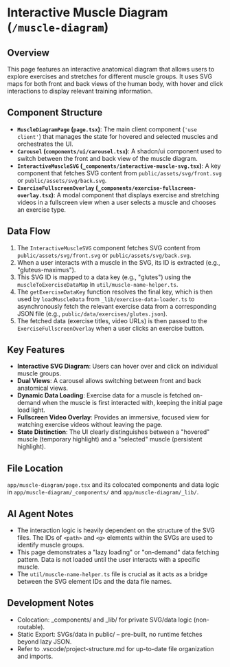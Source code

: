 # Interactive Muscle Diagram (`/muscle-diagram`)

## Overview

This page features an interactive anatomical diagram that allows users to explore exercises and stretches for different muscle groups. It uses SVG maps for both front and back views of the human body, with hover and click interactions to display relevant training information.

## Component Structure

- **`MuscleDiagramPage` (`page.tsx`)**: The main client component (`'use client'`) that manages the state for hovered and selected muscles and orchestrates the UI.
- **`Carousel` (`components/ui/carousel.tsx`)**: A shadcn/ui component used to switch between the front and back view of the muscle diagram.
- **`InteractiveMuscleSVG` (`_components/interactive-muscle-svg.tsx`)**: A key component that fetches SVG content from `public/assets/svg/front.svg` or `public/assets/svg/back.svg`.
- **`ExerciseFullscreenOverlay` (`_components/exercise-fullscreen-overlay.tsx`)**: A modal component that displays exercise and stretching videos in a fullscreen view when a user selects a muscle and chooses an exercise type.

## Data Flow

1.  The `InteractiveMuscleSVG` component fetches SVG content from `public/assets/svg/front.svg` or `public/assets/svg/back.svg`.
2.  When a user interacts with a muscle in the SVG, its ID is extracted (e.g., "gluteus-maximus").
3.  This SVG ID is mapped to a data key (e.g., "glutes") using the `muscleToExerciseDataMap` in `util/muscle-name-helper.ts`.
4.  The `getExerciseDataKey` function resolves the final key, which is then used by `loadMuscleData` from `_lib/exercise-data-loader.ts` to asynchronously fetch the relevant exercise data from a corresponding JSON file (e.g., `public/data/exercises/glutes.json`).
5.  The fetched data (exercise titles, video URLs) is then passed to the `ExerciseFullscreenOverlay` when a user clicks an exercise button.

## Key Features

- **Interactive SVG Diagram**: Users can hover over and click on individual muscle groups.
- **Dual Views**: A carousel allows switching between front and back anatomical views.
- **Dynamic Data Loading**: Exercise data for a muscle is fetched on-demand when the muscle is first interacted with, keeping the initial page load light.
- **Fullscreen Video Overlay**: Provides an immersive, focused view for watching exercise videos without leaving the page.
- **State Distinction**: The UI clearly distinguishes between a "hovered" muscle (temporary highlight) and a "selected" muscle (persistent highlight).

## File Location

`app/muscle-diagram/page.tsx` and its colocated components and data logic in `app/muscle-diagram/_components/` and `app/muscle-diagram/_lib/`.

## AI Agent Notes

- The interaction logic is heavily dependent on the structure of the SVG files. The IDs of `<path>` and `<g>` elements within the SVGs are used to identify muscle groups.
- This page demonstrates a "lazy loading" or "on-demand" data fetching pattern. Data is not loaded until the user interacts with a specific muscle.
- The `util/muscle-name-helper.ts` file is crucial as it acts as a bridge between the SVG element IDs and the data file names.

## Development Notes

- Colocation: \_components/ and \_lib/ for private SVG/data logic (non-routable).
- Static Export: SVGs/data in public/ – pre-built, no runtime fetches beyond lazy JSON.
- Refer to .vscode/project-structure.md for up-to-date file organization and imports.
